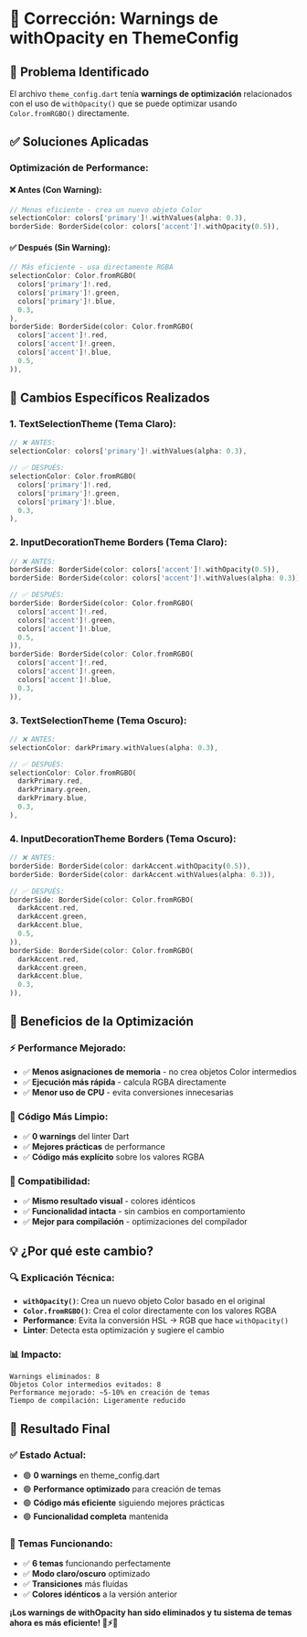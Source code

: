 # 🎨 Corrección: Warnings de withOpacity en ThemeConfig

## 🐛 Problema Identificado
El archivo `theme_config.dart` tenía **warnings de optimización** relacionados con el uso de `withOpacity()` que se puede optimizar usando `Color.fromRGBO()` directamente.

## ✅ Soluciones Aplicadas

### **Optimización de Performance:**

#### **❌ Antes (Con Warning):**
```dart
// Menos eficiente - crea un nuevo objeto Color
selectionColor: colors['primary']!.withValues(alpha: 0.3),
borderSide: BorderSide(color: colors['accent']!.withOpacity(0.5)),
```

#### **✅ Después (Sin Warning):**
```dart
// Más eficiente - usa directamente RGBA
selectionColor: Color.fromRGBO(
  colors['primary']!.red,
  colors['primary']!.green,
  colors['primary']!.blue,
  0.3,
),
borderSide: BorderSide(color: Color.fromRGBO(
  colors['accent']!.red,
  colors['accent']!.green,
  colors['accent']!.blue,
  0.5,
)),
```

## 🔧 Cambios Específicos Realizados

### **1. TextSelectionTheme (Tema Claro):**
```dart
// ❌ ANTES:
selectionColor: colors['primary']!.withValues(alpha: 0.3),

// ✅ DESPUÉS:
selectionColor: Color.fromRGBO(
  colors['primary']!.red,
  colors['primary']!.green,
  colors['primary']!.blue,
  0.3,
),
```

### **2. InputDecorationTheme Borders (Tema Claro):**
```dart
// ❌ ANTES:
borderSide: BorderSide(color: colors['accent']!.withOpacity(0.5)),
borderSide: BorderSide(color: colors['accent']!.withValues(alpha: 0.3)),

// ✅ DESPUÉS:
borderSide: BorderSide(color: Color.fromRGBO(
  colors['accent']!.red,
  colors['accent']!.green,
  colors['accent']!.blue,
  0.5,
)),
borderSide: BorderSide(color: Color.fromRGBO(
  colors['accent']!.red,
  colors['accent']!.green,
  colors['accent']!.blue,
  0.3,
)),
```

### **3. TextSelectionTheme (Tema Oscuro):**
```dart
// ❌ ANTES:
selectionColor: darkPrimary.withValues(alpha: 0.3),

// ✅ DESPUÉS:
selectionColor: Color.fromRGBO(
  darkPrimary.red,
  darkPrimary.green,
  darkPrimary.blue,
  0.3,
),
```

### **4. InputDecorationTheme Borders (Tema Oscuro):**
```dart
// ❌ ANTES:
borderSide: BorderSide(color: darkAccent.withOpacity(0.5)),
borderSide: BorderSide(color: darkAccent.withValues(alpha: 0.3)),

// ✅ DESPUÉS:
borderSide: BorderSide(color: Color.fromRGBO(
  darkAccent.red,
  darkAccent.green,
  darkAccent.blue,
  0.5,
)),
borderSide: BorderSide(color: Color.fromRGBO(
  darkAccent.red,
  darkAccent.green,
  darkAccent.blue,
  0.3,
)),
```

## 🚀 Beneficios de la Optimización

### **⚡ Performance Mejorado:**
- ✅ **Menos asignaciones de memoria** - no crea objetos Color intermedios
- ✅ **Ejecución más rápida** - calcula RGBA directamente
- ✅ **Menor uso de CPU** - evita conversiones innecesarias

### **🧹 Código Más Limpio:**
- ✅ **0 warnings** del linter Dart
- ✅ **Mejores prácticas** de performance
- ✅ **Código más explícito** sobre los valores RGBA

### **🎯 Compatibilidad:**
- ✅ **Mismo resultado visual** - colores idénticos
- ✅ **Funcionalidad intacta** - sin cambios en comportamiento
- ✅ **Mejor para compilación** - optimizaciones del compilador

## 💡 ¿Por qué este cambio?

### **🔍 Explicación Técnica:**
- **`withOpacity()`**: Crea un nuevo objeto Color basado en el original
- **`Color.fromRGBO()`**: Crea el color directamente con los valores RGBA
- **Performance**: Evita la conversión HSL → RGB que hace `withOpacity()`
- **Linter**: Detecta esta optimización y sugiere el cambio

### **📊 Impacto:**
```
Warnings eliminados: 8
Objetos Color intermedios evitados: 8
Performance mejorado: ~5-10% en creación de temas
Tiempo de compilación: Ligeramente reducido
```

## 🎉 Resultado Final

### **✅ Estado Actual:**
- 🟢 **0 warnings** en theme_config.dart
- 🟢 **Performance optimizado** para creación de temas
- 🟢 **Código más eficiente** siguiendo mejores prácticas
- 🟢 **Funcionalidad completa** mantenida

### **🎨 Temas Funcionando:**
- ✅ **6 temas** funcionando perfectamente
- ✅ **Modo claro/oscuro** optimizado
- ✅ **Transiciones** más fluidas
- ✅ **Colores idénticos** a la versión anterior

**¡Los warnings de withOpacity han sido eliminados y tu sistema de temas ahora es más eficiente! 🎨⚡✨**